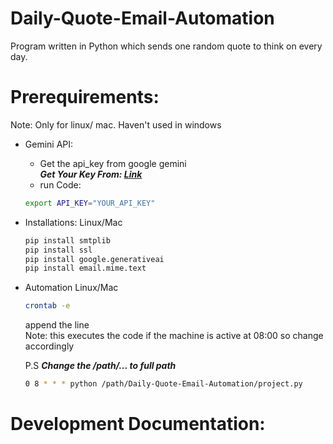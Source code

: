 # Daily-Quote-Email-Automation
Program written in Python which sends one random quote to think on every day.

# Prerequirements: 
Note: Only for linux/ mac. Haven't used in windows
- Gemini API:
    - Get the api_key from google gemini  
    ***Get Your Key From: [Link](https://aistudio.google.com/app/apikey)***
    - run Code:  
    ```bash
    export API_KEY="YOUR_API_KEY"
    ```
- Installations:
    Linux/Mac
    ```bash
    pip install smtplib
    pip install ssl
    pip install google.generativeai
    pip install email.mime.text
    ```
- Automation
    Linux/Mac
    ```bash
    crontab -e
    ```
    append the line  
    Note: this executes the code if the machine is active at 08:00 so change accordingly    
      
    P.S ***Change the /path/... to full path***
    ```bash
    0 8 * * * python /path/Daily-Quote-Email-Automation/project.py
    ```

# Development Documentation:
